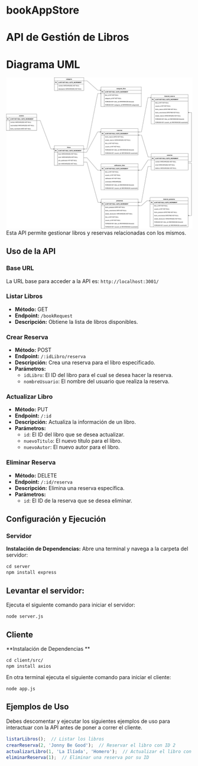 # bookAppStore
# API de Gestión de Libros
# Diagrama UML
![UML](assets/UML/booksAppER_white.svg "Click aquí")
Esta API permite gestionar libros y reservas relacionadas con los mismos.

## Uso de la API

### Base URL
La URL base para acceder a la API es: `http://localhost:3001/`

### Listar Libros
- **Método:** GET
- **Endpoint:** `/bookRequest`
- **Descripción:** Obtiene la lista de libros disponibles.

### Crear Reserva
- **Método:** POST
- **Endpoint:** `/:idLibro/reserva`
- **Descripción:** Crea una reserva para el libro especificado.
- **Parámetros:**
  - `idLibro`: El ID del libro para el cual se desea hacer la reserva.
  - `nombreUsuario`: El nombre del usuario que realiza la reserva.

### Actualizar Libro
- **Método:** PUT
- **Endpoint:** `/:id`
- **Descripción:** Actualiza la información de un libro.
- **Parámetros:**
  - `id`: El ID del libro que se desea actualizar.
  - `nuevoTitulo`: El nuevo título para el libro.
  - `nuevoAutor`: El nuevo autor para el libro.

### Eliminar Reserva
- **Método:** DELETE
- **Endpoint:** `/:id/reserva`
- **Descripción:** Elimina una reserva específica.
- **Parámetros:**
  - `id`: El ID de la reserva que se desea eliminar.
## Configuración y Ejecución

### Servidor

**Instalación de Dependencias:** Abre una terminal y navega a la carpeta del servidor:

```
cd server
npm install express
```
## Levantar el servidor: 
Ejecuta el siguiente comando para iniciar el servidor:
```
node server.js
```
## Cliente
**Instalación de Dependencias **
```
cd client/src/
npm install axios 
```
En otra terminal ejecuta el siguiente comando para iniciar el cliente:
```
node app.js
```
## Ejemplos de Uso
Debes descomentar y ejecutar los siguientes ejemplos de uso para interactuar con la API antes de poner a correr el cliente.

```javascript
listarLibros();  // Listar los libros
crearReserva(2, 'Jonny Be Good');  // Reservar el libro con ID 2
actualizarLibro(1, 'La Ilíada', 'Homero');  // Actualizar el libro con ID 1
eliminarReserva(1);  // Eliminar una reserva por su ID
